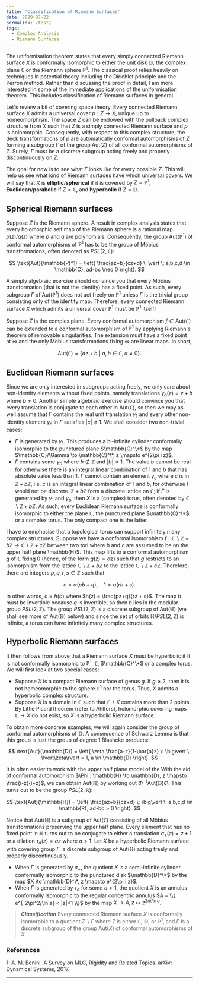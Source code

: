 ```yaml
---
title: 'Classification of Riemann Surfaces'
date: 2020-07-22
permalink: /test/
tags:
  - Complex Analysis
  - Riemann Surfaces
---
```


The uniformisation theorem states that every simply connected Riemann surface $X$ is conformally isomorphic to either the unit disk $\mathbb{D}$, the complex plane $\mathbb{C}$ or the Riemann sphere $\mathbb{P}^1$. The classical proof relies heavily on techniques in potential theory including the Dirichlet principle and the Perron method. Rather than discussing the proof in detail, I am more interested in some of the immediate applications of the uniformisation theorem. This includes classification of Riemann surfaces in general.

Let's review a bit of covering space theory. Every connected Riemann surface $X$ admits a universal cover $p : Z \to X$, unique up to homeomorphism. The space $Z$ can be endowed with the pullback complex structure from $X$ such that $Z$ is a simply connected Riemann surface and $p$ is holomorphic. Consequently, with respect to this complex structure, the deck transformations of $p$ are automatically conformal automorphisms of $Z$ forming a subgroup $\Gamma$ of the group $\text{Aut}(Z)$ of all conformal automorphisms of $Z$. Surely, $\Gamma$ must be a discrete subgroup acting freely and properly discontinuously on $Z$.

The goal for now is to see what $\Gamma$ looks like for every possible $Z$. This will help us see what kind of Riemann surfaces have which universal covers. We will say that $X$ is **elliptic**/**spherical** if it is covered by $Z = \mathbb{P}^1$, **Euclidean**/**parabolic** if $Z = \mathbb{C}$, and **hyperbolic** if $Z = \mathbb{D}$.

## Spherical Riemann surfaces

Suppose $Z$ is the Riemann sphere. A result in complex analysis states that every holomorphic self map of the Riemann sphere is a rational map $p(z)/q(z)$ where $p$ and $q$ are polynomials. Consequently, the group $\text{Aut}(\mathbb{P}^1)$ of conformal automorphisms of $\mathbb{P}^1$ has to be the group of Möbius transformations, often denoted as $PSL(2,\mathbb{C})$:

$$
\text{Aut}(\mathbb{P}^1) = \left{ \frac{az+b}{cz+d} \: \vert \: a,b,c,d \in \mathbb{C}, ad-bc \neq 0 \right}.
$$

A simply algebraic exercise should convince you that every Möbius transformation (that is not the identity) has a fixed point. As such, every subgroup $\Gamma$ of $\text{Aut}(\mathbb{P}^1)$ does not act freely on $\mathbb{P}^1$ unless $\Gamma$ is the trivial group consisting only of the identity map. Therefore, every connected Riemann surface $X$ which admits a universal cover $\mathbb{P}^1$ must be $\mathbb{P}^1$ itself!

Suppose $Z$ is the complex plane. Every conformal automorphism $f \in \text{Aut}(\mathbb{C})$ can be extended to a conformal automorphism of $\mathbb{P}^1$ by applying Riemann's theorem of removable singularities. The extension must have a fixed point at $\infty$ and the only Möbius transformations fixing $\infty$ are linear maps. In short,

$$
\text{Aut}(\mathbb{C}) = \{ az+b \: \big\vert \: a,b \in \mathbb{C}, a \neq 0 \}.
$$

## Euclidean Riemann surfaces

Since we are only interested in subgroups acting freely, we only care about non-identity elements without fixed points, namely translations $\gamma_b(z) = z+b$ where $b\neq 0$. Another simple algebraic exercise should convince you that every translation is conjugate to each other in $\text{Aut}(\mathbb{C})$, so then we may as well assume that $\Gamma$ contains the real unit translation $\gamma_1$ and every other non-identity element $\gamma_c$ in $\Gamma$ satisfies $|c|\geq 1$. We shall consider two non-trivial cases:
* $\Gamma$ is generated by $\gamma_1$. This produces a bi-infinite cylinder conformally isomorphic to the punctured plane $\mathbb{C}^\*$ by the map $\mathbb{C}/\Gamma \to \mathbb{C}^\*, z \mapsto e^{2\pi i z}$.
* $\Gamma$ contains some $\gamma_b$ where $b \not\in \mathbb{Z}$ and $|b|\geq 1$. The value $b$ cannot be real for otherwise there is an integral linear combination of $1$ and $b$ that has absolute value less than $1$. $\Gamma$ cannot contain an element $\gamma_c$ where $c$ is in $\mathbb{Z} + b\mathbb{Z}$, i.e. $c$ is an integral linear combination of $1$ and $b$, for otherwise $\Gamma$ would not be discrete. $\mathbb{Z} + b\mathbb{Z}$ form a discrete lattice on $\mathbb{C}$; if $\Gamma$ is generated by $\gamma_1$ and $\gamma_b$, then $X$ is a (complex) torus, often denoted by $\mathbb{C} \backslash \mathbb{Z} + b\mathbb{Z}$.
As such, every Euclidean Riemann surface is conformally isomorphic to either the plane $\mathbb{C}$, the punctured plane $\mathbb{C}^\*$ or a complex torus. The only compact one is the latter.

I have to emphasise that a topological torus can support infinitely many complex structures. Suppose we have a conformal isomorphism $f : \mathbb{C} \backslash \mathbb{Z} + b\mathbb{Z} \to \mathbb{C} \backslash \mathbb{Z} + c\mathbb{Z}$ between two tori where $b$ and $c$ are assumed to be on the upper half plane \mathbb{H}$. This map lifts to a conformal automorphism $g$ of $\mathbb{C}$ fixing $0$ (hence, of the form $g(z) = \alpha z$) such that $g$ restricts to an isomorphism from the lattice $\mathbb{C} \backslash \mathbb{Z} + b\mathbb{Z}$ to the lattice $\mathbb{C} \backslash \mathbb{Z} + c\mathbb{Z}$. Therefore, there are integers $p,q,r,s \in \mathbb{Z}$ such that

$$
c = \alpha(p b + q), \quad 1 = \alpha(r b + s).
$$

In other words, $c = h(b)$ where $h(z) = \frac{pz+q}{rz + s}$. The map $h$ must be invertible because $g$ is invertible, so then $h$ lies in the modular group $PSL(2,\mathbb{Z})$. The group $PSL(2,\mathbb{Z})$ is a discrete subgroup of $\text{Aut}(\mathbb{H})$ (we shall see more of $\text{Aut}(\mathbb{H})$ below) and since the set of orbits $\mathbb{H} / PSL(2,\mathbb{Z})$ is infinite, a torus can have infinitely many complex structures.

## Hyperbolic Riemann surfaces

It then follows from above that a Riemann surface $X$ must be hyperbolic if it is not conformally isomorphic to $\mathbb{P}^1$, $\mathbb{C}$, $\mathbb{C}^\*$ or a complex torus. We will first look at two special cases:
* Suppose $X$ is a compact Riemann surface of genus $g$. If $g \geq 2$, then it is not homeomorphic to the sphere $\mathbb{P}^1$ nor the torus. Thus, $X$ admits a hyperbolic complex structure.
* Suppose $X$ is a domain in $\mathbb{C}$ such that $\mathbb{C} \backslash X$ contains more than 2 points. By Little Picard theorem (refer to Ahlfors), holomorphic covering maps $\mathbb{C} \to X$ do not exist, so $X$ is a hyperbolic Riemann surface.

To obtain more concrete examples, we will again consider the group of conformal automorphisms of $\mathbb{D}$. A consequence of Schwarz Lemma is that this group is just the group of degree 1 Blashcke products:

$$
\text{Aut}(\mathbb{D}) = \left{ \zeta \frac{a-z}{1-\bar{a}z} \: \big\vert \: \lvert\zeta\rvert = 1, a \in \mathbb{D} \right}.
$$

It is often easier to work with the upper half plane model of the With the aid of conformal automorphism $\Phi : \mathbb{H} \to \mathbb{D}, z \mapsto \frac{i-z}{i+z}$, we can obtain $\text{Aut}(\mathbb{H})$ by working out $\Phi^{-1} \text{Aut}(\mathbb{D}) \Phi$. This turns out to be the group $PSL(2,\mathbb{R})$:

$$
\text{Aut}(\mathbb{H}) = \left{ \frac{az+b}{cz+d} \: \big\vert \: a,b,c,d \in \mathbb{R}, ad-bc > 0 \right}.
$$

Notice that $\text{Aut}(\mathbb{H})$ is a subgroup of $\text{Aut}(\mathbb{C})$ consisting of all Möbius transformations preserving the upper half plane. Every element that has no fixed point in $\mathbb{H}$ turns out to be conjugate to either a translation $\sigma_{\pm}(z) = z \pm 1$ or a dilation $\tau_a(z) = az$ where $a>1$. Let $X$ be a hyperbolic Riemann surface with covering group $\Gamma$, a discrete subgroup of $\text{Aut}(\mathbb{H})$ acting freely and properly discontinuously.
* When $\Gamma$ is generated by $\sigma_{+}$, the quotient $X$ is a semi-infinite cylinder conformally isomorphic to the punctured disk $\mathbb{D}^\*$ by the map $X \to \mathbb{D}^\*, z \mapsto e^{2\pi i z}$.
* When $\Gamma$ is generated by $\tau_a$ for some $a>1$, the quotient $X$ is an annulus conformally isomorphic to the regular concentric annulus $A = \\{ e^{-2\pi^2/\ln a} < |z|<1 \\}$ by the map $X \to A, z \mapsto z^{2\pi i/\ln a}$.


> **_Classification_** Every connected Riemann surface $X$ is conformally isomorphic to a quotient $Z \backslash \Gamma$ where $Z$ is either $\mathbb{C}$, $\mathbb{D}$, or $\mathbb{P}^1$, and $\Gamma$ is a discrete subgroup of the group $\text{Aut}(X)$ of conformal automorphisms of $X$.



### References
<a name="fn1">1</a>: A. M. Benini. A Survey on MLC, Rigidity and Related Topics. arXiv: Dynamical Systems, 2017.  

------
